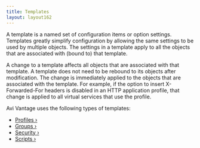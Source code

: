 ```yaml
---
title: Templates
layout: layout162
---
```

A template is a named set of configuration items or option settings. Templates greatly simplify configuration by allowing the same settings to be used by multiple objects. The settings in a template apply to all the objects that are associated with (bound to) that template.

A change to a template affects all objects that are associated with that template. A template does not need to be rebound to its objects after modification. The change is immediately applied to the objects that are associated with the template. For example, if the option to insert X-Forwarded-For headers is disabled in an HTTP application profile, that change is applied to all virtual services that use the profile.

Avi Vantage uses the following types of templates:

* <a href="/docs/16.2/configuration-guide/templates/profiles">Profiles ›</a>
* <a href="/docs/16.2/configuration-guide/templates/groups">Groups ›</a>
* <a href="/docs/16.2/configuration-guide/templates/security">Security ›</a>
* <a href="/docs/16.2/configuration-guide/templates/scripts">Scripts ›</a>  